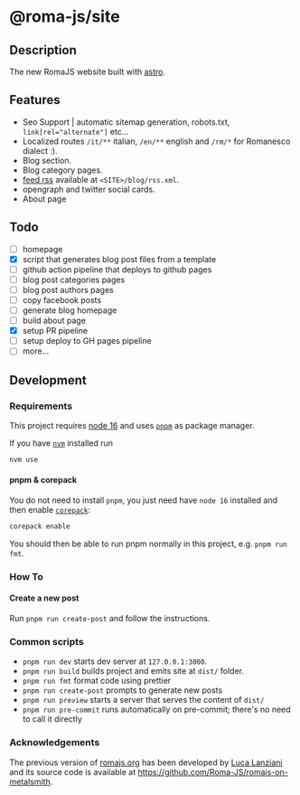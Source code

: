 # @roma-js/site

## Description

The new RomaJS website built with [astro](https://astro.build/).

## Features

- Seo Support | automatic sitemap generation, robots.txt, `link[rel="alternate"]` etc...
- Localized routes `/it/**` italian, `/en/**` english and `/rm/*` for Romanesco dialect :).
- Blog section.
- Blog category pages.
- [feed rss](https://rss.com/blog/how-do-rss-feeds-work/) available at `<SITE>/blog/rss.xml`.
- opengraph and twitter social cards.
- About page

## Todo

- [ ] homepage
- [x] script that generates blog post files from a template
- [ ] github action pipeline that deploys to github pages
- [ ] blog post categories pages
- [ ] blog post authors pages
- [ ] copy facebook posts
- [ ] generate blog homepage
- [ ] build about page
- [x] setup PR pipeline
- [ ] setup deploy to GH pages pipeline
- [ ] more...

## Development

### Requirements

This project requires [node 16](https://nodejs.org/en/) and uses [`pnpm`](https://pnpm.io/) as package manager.

If you have [`nvm`](https://github.com/nvm-sh/nvm) installed run

```bash
nvm use
```

#### pnpm & corepack

You do not need to install `pnpm`, you just need have `node 16` installed and then enable [`corepack`](https://nodejs.org/api/corepack.html):

```bash
corepack enable
```

You should then be able to run pnpm normally in this project, e.g. `pnpm run fmt`.

### How To

#### Create a new post

Run `pnpm run create-post` and follow the instructions.

### Common scripts

- `pnpm run dev` starts dev server at `127.0.0.1:3000`.
- `pnpm run build` builds project and emits site at `dist/` folder.
- `pnpm run fmt` format code using prettier
- `pnpm run create-post` prompts to generate new posts
- `pnpm run preview` starts a server that serves the content of `dist/`
- `pnpm run pre-commit` runs automatically on pre-commit; there's no need to call it directly

### Acknowledgements

The previous version of [romajs.org](https://romajs.org/) has been developed by [Luca Lanziani](https://github.com/LucaLanziani) and its source code is available at https://github.com/Roma-JS/romajs-on-metalsmith.
